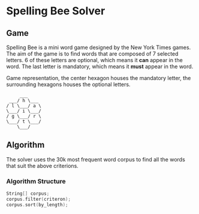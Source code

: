 # Spelling Bee Solver

## Game

Spelling Bee is a mini word game designed by the New York Times games. The aim of the game is to find words that are composed of 7 selected letters. 6 of these letters are optional, which means it **can** appear in the word. The last letter is mandatory, which means it **must** appear in the word.

Game representation, the center hexagon houses the mandatory letter, the surrounding hexagons houses the optional letters.

```
     ___ 
 ___/ h \___
/ l \___/ a \
\___/ i \___/
/ g \___/ r \
\___/ t \___/
    \___/
```

## Algorithm

The solver uses the 30k most frequent word corpus to find all the words that suit the above criterions.

### Algorithm Structure

```cpp
String[] corpus;
corpus.filter(criteron);
corpus.sort(by_length);
```